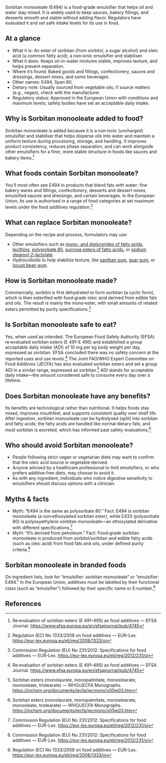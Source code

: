 Sorbitan monooleate (E494) is a food-grade emulsifier that helps oil and water stay mixed. It is widely used to keep sauces, bakery fillings, and desserts smooth and stable without adding flavor. Regulators have evaluated it and set safe intake levels for its use in food.

<!--more-->

## At a glance
- What it is: An ester of sorbitan (from sorbitol, a sugar alcohol) and oleic acid (a common fatty acid); a non‑ionic emulsifier and stabiliser.
- What it does: Keeps oil-in-water mixtures stable, improves texture, and helps prevent separation.
- Where it’s found: Baked goods and fillings, confectionery, sauces and dressings, dessert mixes, and some beverages.
- Other names: E494, Span 80.
- Dietary note: Usually sourced from vegetable oils; if source matters (e.g., vegan), check with the manufacturer.
- Regulatory status: Approved in the European Union with conditions and maximum levels; safety bodies have set an acceptable daily intake.

## Why is Sorbitan monooleate added to food?
Sorbitan monooleate is added because it is a non‑ionic (uncharged) emulsifier and stabiliser that helps disperse oils into water and maintain a uniform texture during processing, storage, and handling. It improves product consistency, reduces phase separation, and can work alongside other emulsifiers for a finer, more stable structure in foods like sauces and bakery items.[^1]

## What foods contain Sorbitan monooleate?
You’ll most often see E494 in products that blend fats with water: fine bakery wares and fillings, confectionery, desserts and dessert mixes, emulsified sauces and dressings, and certain beverages. In the European Union, its use is authorised in a range of food categories at set maximum levels under the food additives regulation.[^2]

## What can replace Sorbitan monooleate?
Depending on the recipe and process, formulators may use:
- Other emulsifiers such as [mono- and diglycerides of fatty acids](/e471-mono-and-diglycerides-of-fatty-acids), [lecithins](/e322-lecithins), [polysorbate 80](/e433-polyoxyethylene-sorbitan-monooleate), [sucrose esters of fatty acids](/e473-sucrose-esters-of-fatty-acids), or [sodium stearoyl-2-lactylate](/e481-sodium-stearoyl-2-lactylate).
- Hydrocolloids to help stabilize texture, like [xanthan gum](/e415-xanthan-gum), [guar gum](/e412-guar-gum), or [locust bean gum](/e410-locust-bean-gum).

## How is Sorbitan monooleate made?
Commercially, sorbitol is first dehydrated to form sorbitan (a cyclic form), which is then esterified with food‑grade oleic acid derived from edible fats and oils. The result is mainly the mono‑ester, with small amounts of related esters permitted by purity specifications.[^3]

## Is Sorbitan monooleate safe to eat?
Yes, when used as intended. The European Food Safety Authority (EFSA) re‑evaluated sorbitan esters (E 491–E 495) and established a group acceptable daily intake (ADI) of 10 mg per kg body weight per day, expressed as sorbitan. EFSA concluded there was no safety concern at the reported uses and use levels.[^1] The Joint FAO/WHO Expert Committee on Food Additives (JECFA) has also evaluated sorbitan esters and set a group ADI in a similar range, expressed as sorbitan.[^4] ADI stands for acceptable daily intake—the amount considered safe to consume every day over a lifetime.

## Does Sorbitan monooleate have any benefits?
Its benefits are technological rather than nutritional. It helps foods stay mixed, improves mouthfeel, and supports consistent quality over shelf life. After ingestion, sorbitan monooleate can be hydrolysed (split) into sorbitan and fatty acids; the fatty acids are handled like normal dietary fats, and most sorbitan is excreted, which has informed past safety evaluations.[^4]

## Who should avoid Sorbitan monooleate?
- People following strict vegan or vegetarian diets may want to confirm that the oleic acid source is vegetable‑derived.
- Anyone advised by a healthcare professional to limit emulsifiers, or who prefers additive‑free diets, may choose to avoid it.
- As with any ingredient, individuals who notice digestive sensitivity to emulsifiers should discuss options with a clinician.

## Myths & facts
- Myth: “E494 is the same as polysorbate 80.” Fact: E494 is sorbitan monooleate (a non‑ethoxylated sorbitan ester), while E433 (polysorbate 80) is polyoxyethylene sorbitan monooleate—an ethoxylated derivative with different specifications.[^3]
- Myth: “It’s derived from petroleum.” Fact: Food‑grade sorbitan monooleate is produced from sorbitol/sorbitan and edible fatty acids (such as oleic acid) from food fats and oils, under defined purity criteria.[^3]

## Sorbitan monooleate in branded foods
On ingredient lists, look for “emulsifier: sorbitan monooleate” or “emulsifier: E494.” In the European Union, additives must be labelled by their functional class (such as “emulsifier”) followed by their specific name or E‑number.[^2]

## References
[^1]: Re‑evaluation of sorbitan esters (E 491–495) as food additives — EFSA Journal. https://www.efsa.europa.eu/en/efsajournal/pub/4745
[^2]: Regulation (EC) No 1333/2008 on food additives — EUR-Lex. https://eur-lex.europa.eu/eli/reg/2008/1333/oj
[^3]: Commission Regulation (EU) No 231/2012: Specifications for food additives — EUR-Lex. https://eur-lex.europa.eu/eli/reg/2012/231/oj
[^4]: Sorbitan esters (monolaurate, monopalmitate, monostearate, monooleate, tristearate) — WHO/JECFA Monographs. https://inchem.org/documents/jecfa/jecmono/v05je03.htm

